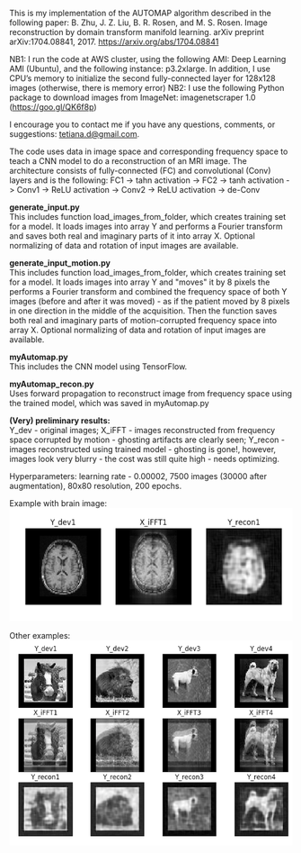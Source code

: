This is my implementation of the AUTOMAP algorithm described in the following paper:
B. Zhu, J. Z. Liu, B. R. Rosen, and M. S. Rosen. Image reconstruction by domain transform manifold learning. arXiv preprint arXiv:1704.08841, 2017.
https://arxiv.org/abs/1704.08841

NB1: I run the code at AWS cluster, using the following AMI: Deep Learning AMI (Ubuntu), and the following instance: p3.2xlarge. In addition, I use CPU’s memory to initialize the second fully-connected layer for 128x128 images (otherwise, there is memory error)
NB2: I use the following Python package to download images from ImageNet: imagenetscraper 1.0 (https://goo.gl/QK6f8p)

I encourage you to contact me if you have any questions, comments, or suggestions: tetiana.d@gmail.com.


The code uses data in image space and corresponding frequency space to teach a CNN model to do a reconstruction of an MRI image. The architecture consists of fully-connected (FC) and convolutional (Conv) layers and is the following:
FC1 -> tahn activation -> FC2 -> tanh activation -> Conv1 -> ReLU activation -> Conv2 -> ReLU activation -> de-Conv

**generate_input.py**  
This includes function load_images_from_folder, which creates training set for a model. It loads images into array Y and performs a Fourier transform and saves both real and imaginary parts of it into array X.
Optional normalizing of data and rotation of input images are available.

**generate_input_motion.py**  
This includes function load_images_from_folder, which creates training set for a model. It loads images into array Y and "moves" it by 8 pixels the performs a Fourier transform and combined the frequency space of both Y images (before and after it was moved) - as if the patient moved by 8 pixels in one direction in the middle of the acquisition. Then the function saves both real and imaginary parts of motion-corrupted frequency space into array X.
Optional normalizing of data and rotation of input images are available.

**myAutomap.py**  
This includes the CNN model using TensorFlow.

**myAutomap_recon.py**  
Uses forward propagation to reconstruct image from frequency space using the trained model, which was saved in myAutomap.py


**(Very) preliminary results:**  
Y_dev - original images; X_iFFT - images reconstructed from frequency space corrupted by motion - ghosting artifacts are clearly seen; Y_recon - images reconstructed using trained model - ghosting is gone!, however, images look very blurry - the cost was still quite high - needs optimizing.

Hyperparameters: learning rate - 0.00002, 7500 images (30000 after augmentation), 80x80 resolution, 200 epochs.

Example with brain image:  
![alt text](Img/myAutomap_7500im80_ep200_lr000002_nonnorm_brain.png)

Other examples:  
![alt text](Img/myAutomap_7500im80_ep200_lr000002_nonnorm.png)


